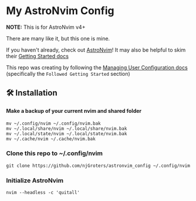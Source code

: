 # My AstroNvim Config

**NOTE:** This is for AstroNvim v4+

There are many like it, but this one is mine.

If you haven't already, check out [AstroNvim](https://github.com/AstroNvim/AstroNvim)! It may also be helpful to skim their [Getting Started docs](https://docs.astronvim.com/#-installation)

This repo was creating by following the [Managing User Configuration docs](https://docs.astronvim.com/configuration/manage_user_config) (specifically the `Followed Getting Started` section)


## 🛠️ Installation

#### Make a backup of your current nvim and shared folder

```shell
mv ~/.config/nvim ~/.config/nvim.bak
mv ~/.local/share/nvim ~/.local/share/nvim.bak
mv ~/.local/state/nvim ~/.local/state/nvim.bak
mv ~/.cache/nvim ~/.cache/nvim.bak
```
### Clone this repo to ~/.config/nvim
```shell
git clone https://github.com/njGroters/astronvim_config ~/.config/nvim
```

### Initialize AstroNvim
```shell
nvim --headless -c 'quitall'
```

